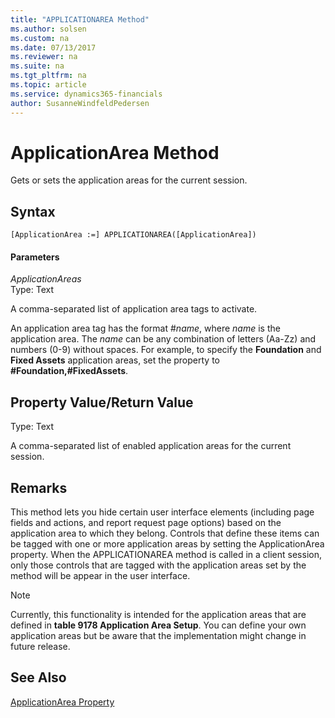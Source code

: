```yaml
---
title: "APPLICATIONAREA Method"
ms.author: solsen
ms.custom: na
ms.date: 07/13/2017
ms.reviewer: na
ms.suite: na
ms.tgt_pltfrm: na
ms.topic: article
ms.service: dynamics365-financials
author: SusanneWindfeldPedersen
---
```


 

# ApplicationArea Method
Gets or sets the application areas for the current session.  
  
## Syntax  
  
```  
[ApplicationArea :=] APPLICATIONAREA([ApplicationArea])  
```  
  
#### Parameters  
 *ApplicationAreas*  
 Type: Text  
  
 A comma-separated list of application area tags to activate.  
  
 An application area tag has the format \#*name*, where *name* is the application area. The *name* can be any combination of letters \(Aa-Zz\) and numbers \(0-9\) without spaces. For example, to specify the **Foundation** and **Fixed Assets** application areas, set the property to **\#Foundation,\#FixedAssets**.  
  
## Property Value/Return Value  
 Type: Text  
  
 A comma-separated list of enabled application areas for the current session.  
  
## Remarks  
 This method lets you hide certain user interface elements (including page fields and actions, and report request page options) based on the application area to which they belong. Controls that define these items can be tagged with one or more application areas by setting the ApplicationArea property. When the APPLICATIONAREA method is called in a client session, only those controls that are tagged with the application areas set by the method will be appear in the user interface.  
  
> [!NOTE]  
>  Currently, this functionality is intended for the application areas that are defined in **table 9178 Application Area Setup**. You can define your own application areas but be aware that the implementation might change in future release.  
  
## See Also  
 [ApplicationArea Property](../properties/devenv-ApplicationArea-Property.md)